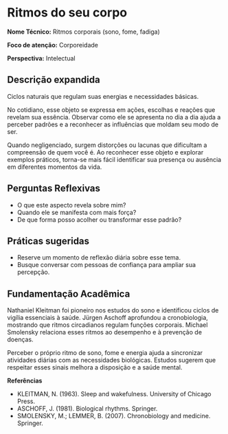 # Ritmos do seu corpo

**Nome Técnico:** Ritmos corporais (sono, fome, fadiga)

**Foco de atenção:** Corporeidade

**Perspectiva:** Intelectual

## Descrição expandida
Ciclos naturais que regulam suas energias e necessidades básicas.

No cotidiano, esse objeto se expressa em ações, escolhas e reações que revelam sua essência. Observar como ele se apresenta no dia a dia ajuda a perceber padrões e a reconhecer as influências que moldam seu modo de ser.

Quando negligenciado, surgem distorções ou lacunas que dificultam a compreensão de quem você é. Ao reconhecer esse objeto e explorar exemplos práticos, torna-se mais fácil identificar sua presença ou ausência em diferentes momentos da vida.

## Perguntas Reflexivas
- O que este aspecto revela sobre mim?
- Quando ele se manifesta com mais força?
- De que forma posso acolher ou transformar esse padrão?

## Práticas sugeridas
- Reserve um momento de reflexão diária sobre esse tema.
- Busque conversar com pessoas de confiança para ampliar sua percepção.

## Fundamentação Acadêmica

Nathaniel Kleitman foi pioneiro nos estudos do sono e identificou ciclos de vigília essenciais à saúde. Jürgen Aschoff aprofundou a cronobiologia, mostrando que ritmos circadianos regulam funções corporais. Michael Smolensky relaciona esses ritmos ao desempenho e à prevenção de doenças.

Perceber o próprio ritmo de sono, fome e energia ajuda a sincronizar atividades diárias com as necessidades biológicas. Estudos sugerem que respeitar esses sinais melhora a disposição e a saúde mental.

**Referências**
- KLEITMAN, N. (1963). Sleep and wakefulness. University of Chicago Press.
- ASCHOFF, J. (1981). Biological rhythms. Springer.
- SMOLENSKY, M.; LEMMER, B. (2007). Chronobiology and medicine. Springer.
